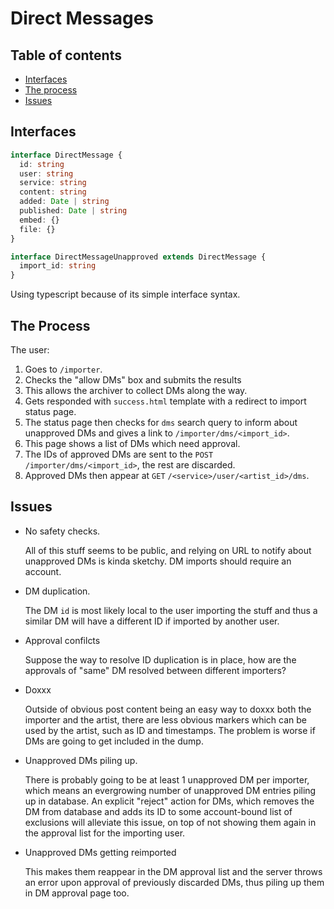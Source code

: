 # Direct Messages

## Table of contents
- [Interfaces](#interfaces)
- [The process](#the-process)
- [Issues](#issues)

## Interfaces
```typescript
interface DirectMessage {
  id: string
  user: string
  service: string
  content: string
  added: Date | string
  published: Date | string
  embed: {}
  file: {}
}

interface DirectMessageUnapproved extends DirectMessage {
  import_id: string
}
```
Using typescript because of its simple interface syntax.

## The Process
The user: 
1. Goes to `/importer`.
2. Checks the "allow DMs" box and submits the results
3. This allows the archiver to collect DMs along the way.
4. Gets responded with `success.html` template with a redirect to import status page.
5. The status page then checks for `dms` search query to inform about unapproved DMs and gives a link to `/importer/dms/<import_id>`.
6. This page shows a list of DMs which need approval.
7. The IDs of approved DMs are sent to the `POST` `/importer/dms/<import_id>`, the rest are discarded.
8. Approved DMs then appear at `GET` `/<service>/user/<artist_id>/dms`.

## Issues
- No safety checks.

  All of this stuff seems to be public, and relying on URL to notify about unapproved DMs is kinda sketchy. DM imports should require an account.

- DM duplication. 

  The DM `id` is most likely local to the user importing the stuff and thus a similar DM will have a different ID if imported by another user.

- Approval confilcts

  Suppose the way to resolve ID duplication is in place, how are the approvals of "same" DM resolved between different importers?

- Doxxx

  Outside of obvious post content being an easy way to doxxx both the importer and the artist, there are less obvious markers which can be used by the artist, such as ID and timestamps. The problem is worse if DMs are going to get included in the dump.

- Unapproved DMs piling up.

  There is probably going to be at least 1 unapproved DM per importer, which means an evergrowing number of unapproved DM entries piling up in database. An explicit "reject" action for DMs, which removes the DM from database and adds its ID to some account-bound list of exclusions will alleviate this issue, on top of not showing them again in the approval list for the importing user.

- Unapproved DMs getting reimported

  This makes them reappear in the DM approval list and the server throws an error upon approval of previously discarded DMs, thus piling up them in DM approval page too.
